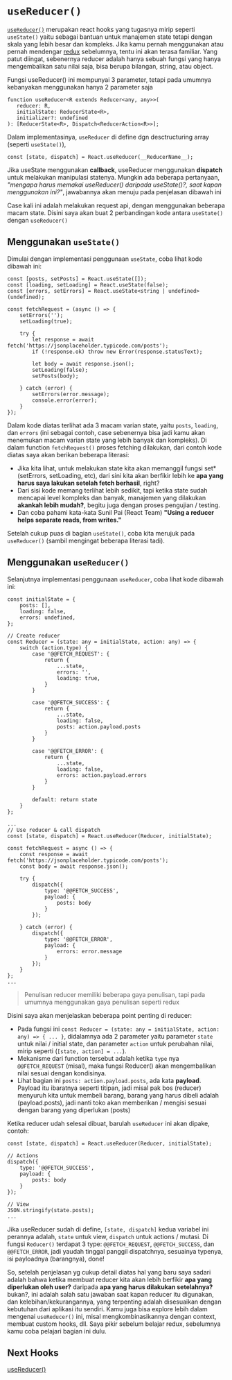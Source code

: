 # `useReducer()`

[`useReducer()`](https://reactjs.org/docs/hooks-reference.html#usereducer) merupakan react hooks yang tugasnya mirip seperti `useState()` yaitu sebagai bantuan untuk manajemen state tetapi dengan skala yang lebih besar dan kompleks. Jika kamu pernah menggunakan atau pernah mendengar [redux](https://redux.js.org/) sebelumnya, tentu ini akan terasa familiar. Yang patut diingat, sebenernya reducer adalah hanya sebuah fungsi yang hanya mengembalikan satu nilai saja, bisa berupa bilangan, string, atau object.
 
Fungsi useReducer() ini mempunyai 3 parameter, tetapi pada umumnya kebanyakan menggunakan hanya 2 parameter saja 
 ```tsx
 function useReducer<R extends Reducer<any, any>>(
    reducer: R,
    initialState: ReducerState<R>,
    initializer?: undefined
): [ReducerState<R>, Dispatch<ReducerAction<R>>];
```

Dalam implementasinya, `useReducer` di define dgn desctructuring array (seperti `useState()`), 
 
 ```tsx
const [state, dispatch] = React.useReducer(__ReducerName__);
 ```

Jika useState menggunakan **callback**, useReducer menggunakan **dispatch** untuk melakukan manipulasi statenya. Mungkin ada beberapa pertanyaan, *"mengapa harus memakai useReducer() daripada useState()?, saat kapan menggunakan ini?"*, jawabannya akan menuju pada penjelasan dibawah ini

Case kali ini adalah melakukan request api, dengan menggunakan beberapa macam state. Disini saya akan buat 2 perbandingan kode antara `useState()` dengan `useReducer()`

## Menggunakan `useState()`
Dimulai dengan implementasi penggunaan `useState`, coba lihat kode dibawah ini:

```tsx
const [posts, setPosts] = React.useState([]);
const [loading, setLoading] = React.useState(false);
const [errors, setErrors] = React.useState<string | undefined>(undefined);

const fetchRequest = (async () => {
    setErrors('');
    setLoading(true);

    try {
        let response = await fetch('https://jsonplaceholder.typicode.com/posts');
        if (!response.ok) throw new Error(response.statusText);

        let body = await response.json();
        setLoading(false);
        setPosts(body);

    } catch (error) {
        setErrors(error.message);
        console.error(error);
    }
});
```

Dalam kode diatas terlihat ada 3 macam varian state, yaitu `posts`, `loading`, dan `errors` (ini sebagai contoh, case sebenernya bisa jadi kamu akan menemukan macam varian state yang lebih banyak dan kompleks). Di dalam function `fetchRequest()` proses fetching dilakukan, dari contoh kode diatas saya akan berikan beberapa literasi:

- Jika kita lihat, untuk melakukan state kita akan memanggil fungsi set* (setErrors, setLoading, etc), dari sini kita akan berfikir lebih ke **apa yang harus saya lakukan setelah fetch berhasil**, right?
- Dari sisi kode memang terlihat lebih sedikit, tapi ketika state sudah mencapai level kompleks dan banyak, manajemen yang dilakukan **akankah lebih mudah?**, begitu juga dengan proses pengujian / testing.
- Dan coba pahami kata-kata Sunil Pai (React Team) **"Using a reducer helps separate reads, from writes."**

Setelah cukup puas di bagian `useState()`, coba kita merujuk pada `useReducer()` (sambil mengingat beberapa literasi tadi).

## Menggunakan `useReducer()`
Selanjutnya implementasi penggunaan `useReducer`, coba lihat kode dibawah ini:

```tsx
const initialState = {
    posts: [],
    loading: false,
    errors: undefined,
};

// Create reducer
const Reducer = (state: any = initialState, action: any) => {
    switch (action.type) {
        case '@@FETCH_REQUEST': {
            return {
                ...state,
                errors: '',
                loading: true,
            }
        }

        case '@@FETCH_SUCCESS': {
            return {
                ...state,
                loading: false,
                posts: action.payload.posts
            }
        }

        case '@@FETCH_ERROR': {
            return {
                ...state,
                loading: false,
                errors: action.payload.errors
            }
        }

        default: return state
    }
};

...
// Use reducer & call dispatch
const [state, dispatch] = React.useReducer(Reducer, initialState);

const fetchRequest = async () => {
    const response = await fetch('https://jsonplaceholder.typicode.com/posts');
    const body = await response.json();

    try {
        dispatch({
            type: '@@FETCH_SUCCESS',
            payload: {
                posts: body
            }
        });

    } catch (error) {
        dispatch({
            type: '@@FETCH_ERROR',
            payload: {
                errors: error.message
            }
        });
    }
};
...
```

> Penulisan reducer memiliki beberapa gaya penulisan, tapi pada umumnya menggunakan gaya penulisan seperti redux 

Disini saya akan menjelaskan beberapa point penting di reducer:

- Pada fungsi ini `const Reducer = (state: any = initialState, action: any) => { ... }`, didalamnya ada 2 parameter yaitu parameter `state` untuk nilai / initial state, dan parameter `action` untuk perubahan nilai, mirip seperti (`[state, action] = ...`). 
- Mekanisme dari function tersebut adalah ketika `type` nya `@@FETCH_REQUEST` (misal), maka fungsi Reducer() akan mengembalikan nilai sesuai dengan kondisinya. 
- Lihat bagian ini `posts: action.payload.posts`, ada kata **payload**. Payload itu ibaratnya seperti titipan, jadi misal pak bos (reducer) menyuruh kita untuk membeli barang, barang yang harus dibeli adalah (payload.posts), jadi nanti toko akan memberikan / mengisi sesuai dengan barang yang diperlukan (posts)

Ketika reducer udah selesai dibuat, barulah `useReducer` ini akan dipake, contoh:

```tsx
const [state, dispatch] = React.useReducer(Reducer, initialState);

// Actions
dispatch({
    type: '@@FETCH_SUCCESS',
    payload: {
        posts: body
    }
});

// View
JSON.stringify(state.posts);
...
```

Jika useReducer sudah di define, `[state, dispatch]` kedua variabel ini perannya adalah, `state` untuk view, `dispatch` untuk actions / mutasi. Di fungsi `Reducer()` terdapat 3 type: `@@FETCH_REQUEST`, `@@FETCH_SUCCESS`, dan `@@FETCH_ERROR`, jadi yaudah tinggal panggil dispatchnya, sesuainya typenya, isi payloadnya (barangnya), done!

So, setelah penjelasan yg cukup detail diatas hal yang baru saya sadari adalah bahwa ketika membuat reducer kita akan lebih berfikir **apa yang diperlukan oleh user?** daripada **apa yang harus dilakukan setelahnya?** bukan?, ini adalah salah satu jawaban saat kapan reducer itu digunakan, dan kelebihan/kekurangannya, yang terpenting adalah disesuaikan dengan kebutuhan dari aplikasi itu sendiri. Kamu juga bisa explore lebih dalam mengenai `useReducer()` ini, misal mengkombinasikannya dengan context, membuat custom hooks, dll. Saya pikir sebelum belajar redux, sebelumnya kamu coba pelajari bagian ini dulu.

## Next Hooks
[useReducer()](https://github.com/natserract/react-hooks-deepdive/tree/main/src/app/useReducer)
